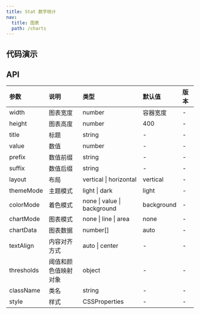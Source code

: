 ```yaml
---
title: Stat 数字统计
nav:
  title: 图表
  path: /charts
---
```


## 代码演示

<code src="./demo/basic.tsx" title="基础数字统计"></code>

## API

| 参数       | 说明                 | 类型                              | 默认值       | 版本 |
| :--------- | :------------------- | :-------------------------------- | :----------- | :--- |
| width      | 图表宽度             | number                            | 容器宽度     | -    |
| height     | 图表高度             | number                            | 400          | -    |
| title      | 标题                 | string                            | -            | -    |
| value      | 数值                 | number                            | -            | -    |
| prefix     | 数值前缀             | string                            | -            | -    |
| suffix     | 数值后缀             | string                            | -            | -    |
| layout     | 布局                 | vertical \| horizontal        | vertical   | -    |
| themeMode  | 主题模式             | light \| dark                 | light      | -    |
| colorMode  | 着色模式             | none \| value \| background | background | -    |
| chartMode  | 图表模式             | none \| line \| area        | none       | -    |
| chartData  | 图表数据             | number[]                          | auto       | -    |
| textAlign  | 内容对齐方式         | auto \| center                | -            | -    |
| thresholds | 阈值和颜色值映射对象 | object                            | -            | -    |
| className  | 类名                 | string                            | -            | -    |
| style      | 样式                 | CSSProperties                     | -            | -    |
